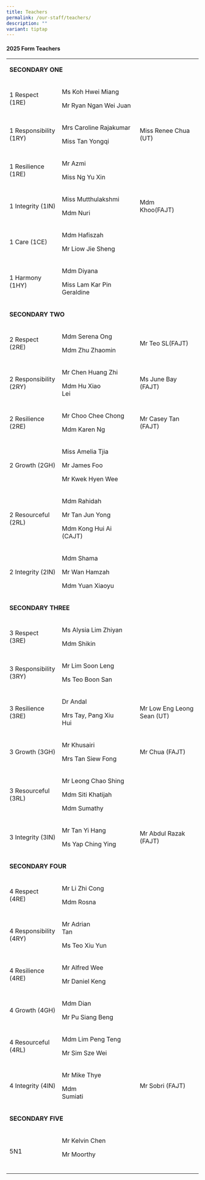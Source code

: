 ```yaml
---
title: Teachers
permalink: /our-staff/teachers/
description: ""
variant: tiptap
---
```

<h4><strong>2025 Form Teachers</strong></h4>
<table style="minWidth: 75px">
<colgroup>
<col>
<col>
<col>
</colgroup>
<tbody>
<tr>
<td rowspan="1" colspan="3">
<p><strong>SECONDARY ONE</strong>
</p>
</td>
</tr>
<tr>
<td rowspan="1" colspan="1">
<p>1 Respect (1RE)</p>
</td>
<td rowspan="1" colspan="1">
<p>Ms Koh Hwei Miang</p>
<p></p>
<p>Mr Ryan Ngan Wei Juan</p>
</td>
<td rowspan="1" colspan="1">
<p>&nbsp;</p>
</td>
</tr>
<tr>
<td rowspan="1" colspan="1">
<p>1 Responsibility (1RY)</p>
</td>
<td rowspan="1" colspan="1">
<p>Mrs Caroline Rajakumar</p>
<p>Miss Tan Yongqi</p>
</td>
<td rowspan="1" colspan="1">
<p>Miss Renee Chua (UT)</p>
</td>
</tr>
<tr>
<td rowspan="1" colspan="1">
<p>1 Resilience (1RE)</p>
</td>
<td rowspan="1" colspan="1">
<p>Mr Azmi</p>
<p>Miss Ng Yu Xin&nbsp;&nbsp;&nbsp;&nbsp;&nbsp;&nbsp;&nbsp;&nbsp;&nbsp;&nbsp;&nbsp;&nbsp;&nbsp;&nbsp;&nbsp;&nbsp;&nbsp;</p>
</td>
<td rowspan="1" colspan="1">
<p>&nbsp;</p>
</td>
</tr>
<tr>
<td rowspan="1" colspan="1">
<p>1 Integrity (1IN)</p>
</td>
<td rowspan="1" colspan="1">
<p>Miss Mutthulakshmi</p>
<p>Mdm Nuri</p>
</td>
<td rowspan="1" colspan="1">
<p>Mdm Khoo(FAJT)&nbsp;&nbsp;&nbsp;&nbsp;&nbsp;&nbsp;</p>
</td>
</tr>
<tr>
<td rowspan="1" colspan="1">
<p>1 Care (1CE)</p>
</td>
<td rowspan="1" colspan="1">
<p>Mdm Hafiszah</p>
<p>Mr Liow Jie Sheng&nbsp;&nbsp;&nbsp;&nbsp;&nbsp;&nbsp;</p>
</td>
<td rowspan="1" colspan="1">
<p>&nbsp;</p>
</td>
</tr>
<tr>
<td rowspan="1" colspan="1">
<p>1 Harmony (1HY)</p>
</td>
<td rowspan="1" colspan="1">
<p>Mdm Diyana</p>
<p>Miss Lam Kar Pin Geraldine&nbsp;&nbsp;&nbsp;&nbsp;&nbsp;&nbsp;&nbsp;&nbsp;&nbsp;&nbsp;&nbsp;&nbsp;</p>
</td>
<td rowspan="1" colspan="1">
<p>&nbsp;</p>
</td>
</tr>
<tr>
<td rowspan="1" colspan="3">
<p><strong>SECONDARY TWO</strong>
</p>
</td>
</tr>
<tr>
<td rowspan="1" colspan="1">
<p>2 Respect (2RE)</p>
</td>
<td rowspan="1" colspan="1">
<p>Mdm Serena Ong</p>
<p>Mdm Zhu Zhaomin</p>
</td>
<td rowspan="1" colspan="1">
<p>Mr Teo SL(FAJT)</p>
</td>
</tr>
<tr>
<td rowspan="1" colspan="1">
<p>2 Responsibility (2RY)</p>
</td>
<td rowspan="1" colspan="1">
<p>Mr Chen Huang Zhi</p>
<p>Mdm Hu Xiao Lei&nbsp;&nbsp;&nbsp;&nbsp;&nbsp;&nbsp;&nbsp;&nbsp;&nbsp;&nbsp;&nbsp;&nbsp;&nbsp;&nbsp;&nbsp;&nbsp;&nbsp;&nbsp;&nbsp;</p>
</td>
<td rowspan="1" colspan="1">
<p>Ms June Bay (FAJT)</p>
</td>
</tr>
<tr>
<td rowspan="1" colspan="1">
<p>2 Resilience (2RE)</p>
</td>
<td rowspan="1" colspan="1">
<p>Mr Choo Chee Chong</p>
<p>Mdm Karen Ng</p>
</td>
<td rowspan="1" colspan="1">
<p>Mr Casey Tan (FAJT)&nbsp;&nbsp;&nbsp;&nbsp;&nbsp;&nbsp;&nbsp;&nbsp;&nbsp;</p>
</td>
</tr>
<tr>
<td rowspan="1" colspan="1">
<p>2 Growth (2GH)</p>
</td>
<td rowspan="1" colspan="1">
<p>Miss Amelia Tjia</p>
<p>Mr James Foo</p>
<p>Mr Kwek Hyen Wee</p>
</td>
<td rowspan="1" colspan="1">
<p>&nbsp;</p>
</td>
</tr>
<tr>
<td rowspan="1" colspan="1">
<p>2 Resourceful (2RL)</p>
</td>
<td rowspan="1" colspan="1">
<p>Mdm Rahidah</p>
<p>Mr Tan Jun Yong &nbsp;&nbsp;</p>
<p>Mdm Kong Hui Ai (CAJT)&nbsp;&nbsp;&nbsp;&nbsp;&nbsp;</p>
</td>
<td rowspan="1" colspan="1">
<p>&nbsp;</p>
</td>
</tr>
<tr>
<td rowspan="1" colspan="1">
<p>2 Integrity (2IN)</p>
</td>
<td rowspan="1" colspan="1">
<p>Mdm Shama</p>
<p>Mr Wan Hamzah</p>
<p>Mdm Yuan Xiaoyu</p>
</td>
<td rowspan="1" colspan="1">
<p>&nbsp;</p>
</td>
</tr>
<tr>
<td rowspan="1" colspan="3">
<p><strong>SECONDARY THREE</strong>
</p>
</td>
</tr>
<tr>
<td rowspan="1" colspan="1">
<p>3 Respect (3RE)</p>
</td>
<td rowspan="1" colspan="1">
<p>Ms Alysia Lim Zhiyan</p>
<p>Mdm Shikin&nbsp;&nbsp;&nbsp;&nbsp;&nbsp;</p>
</td>
<td rowspan="1" colspan="1">
<p>&nbsp;</p>
</td>
</tr>
<tr>
<td rowspan="1" colspan="1">
<p>3 Responsibility (3RY)</p>
</td>
<td rowspan="1" colspan="1">
<p>Mr Lim Soon Leng</p>
<p>Ms Teo Boon San</p>
</td>
<td rowspan="1" colspan="1">
<p>&nbsp;</p>
</td>
</tr>
<tr>
<td rowspan="1" colspan="1">
<p>3 Resilience (3RE)</p>
</td>
<td rowspan="1" colspan="1">
<p>Dr Andal&nbsp;&nbsp;&nbsp;&nbsp;&nbsp;&nbsp;&nbsp;&nbsp;&nbsp;&nbsp;&nbsp;&nbsp;&nbsp;&nbsp;</p>
<p>Mrs Tay, Pang Xiu Hui&nbsp;&nbsp;&nbsp;&nbsp;&nbsp;&nbsp;&nbsp;&nbsp;&nbsp;&nbsp;</p>
</td>
<td rowspan="1" colspan="1">
<p>Mr Low Eng Leong Sean (UT)</p>
</td>
</tr>
<tr>
<td rowspan="1" colspan="1">
<p>3 Growth (3GH)</p>
</td>
<td rowspan="1" colspan="1">
<p>Mr Khusairi</p>
<p>Mrs Tan Siew Fong</p>
</td>
<td rowspan="1" colspan="1">
<p>Mr Chua (FAJT)</p>
</td>
</tr>
<tr>
<td rowspan="1" colspan="1">
<p>3 Resourceful (3RL)</p>
</td>
<td rowspan="1" colspan="1">
<p>Mr Leong Chao Shing</p>
<p>Mdm Siti Khatijah&nbsp;</p>
<p>Mdm Sumathy</p>
</td>
<td rowspan="1" colspan="1">
<p>&nbsp;</p>
</td>
</tr>
<tr>
<td rowspan="1" colspan="1">
<p>3 Integrity (3IN)</p>
</td>
<td rowspan="1" colspan="1">
<p>Mr Tan Yi Hang</p>
<p>Ms Yap Ching Ying</p>
</td>
<td rowspan="1" colspan="1">
<p>Mr Abdul Razak (FAJT)&nbsp;&nbsp;&nbsp;&nbsp;&nbsp;&nbsp;&nbsp;&nbsp;&nbsp;&nbsp;&nbsp;&nbsp;&nbsp;</p>
</td>
</tr>
<tr>
<td rowspan="1" colspan="3">
<p><strong>SECONDARY FOUR</strong>
</p>
</td>
</tr>
<tr>
<td rowspan="1" colspan="1">
<p>4 Respect (4RE)</p>
</td>
<td rowspan="1" colspan="1">
<p>Mr Li Zhi Cong&nbsp;&nbsp;&nbsp;&nbsp;&nbsp;&nbsp;&nbsp;</p>
<p>Mdm Rosna&nbsp;&nbsp;&nbsp;&nbsp;&nbsp;</p>
</td>
<td rowspan="1" colspan="1">
<p>&nbsp;</p>
</td>
</tr>
<tr>
<td rowspan="1" colspan="1">
<p>4 Responsibility (4RY)</p>
</td>
<td rowspan="1" colspan="1">
<p>Mr Adrian Tan&nbsp;&nbsp;&nbsp;&nbsp;&nbsp;&nbsp;&nbsp;&nbsp;&nbsp;&nbsp;&nbsp;&nbsp;&nbsp;&nbsp;&nbsp;&nbsp;&nbsp;&nbsp;&nbsp;&nbsp;&nbsp;&nbsp;&nbsp;&nbsp;&nbsp;</p>
<p>Ms Teo Xiu Yun</p>
</td>
<td rowspan="1" colspan="1">
<p>&nbsp;</p>
</td>
</tr>
<tr>
<td rowspan="1" colspan="1">
<p>4 Resilience (4RE)</p>
</td>
<td rowspan="1" colspan="1">
<p>Mr Alfred Wee&nbsp;&nbsp;&nbsp;&nbsp;&nbsp;</p>
<p>Mr Daniel Keng&nbsp;&nbsp;&nbsp;&nbsp;&nbsp;&nbsp;</p>
</td>
<td rowspan="1" colspan="1">
<p>&nbsp;</p>
</td>
</tr>
<tr>
<td rowspan="1" colspan="1">
<p>4 Growth (4GH)</p>
</td>
<td rowspan="1" colspan="1">
<p>Mdm Dian</p>
<p>Mr Pu Siang Beng</p>
</td>
<td rowspan="1" colspan="1">
<p>&nbsp;</p>
</td>
</tr>
<tr>
<td rowspan="1" colspan="1">
<p>4 Resourceful (4RL)</p>
</td>
<td rowspan="1" colspan="1">
<p>Mdm Lim Peng Teng</p>
<p>Mr Sim Sze Wei &nbsp;&nbsp;&nbsp;&nbsp;&nbsp;&nbsp;&nbsp;</p>
</td>
<td rowspan="1" colspan="1">
<p>&nbsp;</p>
</td>
</tr>
<tr>
<td rowspan="1" colspan="1">
<p>4 Integrity (4IN)</p>
</td>
<td rowspan="1" colspan="1">
<p>Mr Mike Thye</p>
<p>Mdm Sumiati&nbsp;&nbsp;&nbsp;&nbsp;&nbsp;&nbsp;&nbsp;&nbsp;&nbsp;&nbsp;&nbsp;&nbsp;&nbsp;&nbsp;&nbsp;&nbsp;&nbsp;&nbsp;&nbsp;&nbsp;&nbsp;&nbsp;&nbsp;&nbsp;&nbsp;</p>
</td>
<td rowspan="1" colspan="1">
<p>Mr Sobri (FAJT)</p>
</td>
</tr>
<tr>
<td rowspan="1" colspan="3">
<p><strong>SECONDARY FIVE</strong>
</p>
</td>
</tr>
<tr>
<td rowspan="1" colspan="1">
<p>5N1</p>
</td>
<td rowspan="1" colspan="1">
<p>Mr Kelvin Chen</p>
<p>Mr Moorthy&nbsp;&nbsp;&nbsp;&nbsp;&nbsp;&nbsp;&nbsp;&nbsp;&nbsp;&nbsp;&nbsp;&nbsp;
&nbsp;&nbsp;&nbsp;&nbsp;&nbsp;&nbsp;&nbsp;&nbsp;&nbsp;&nbsp;&nbsp;&nbsp;&nbsp;&nbsp;&nbsp;&nbsp;</p>
</td>
<td rowspan="1" colspan="1">
<p>&nbsp;</p>
</td>
</tr>
</tbody>
</table>
<p></p>